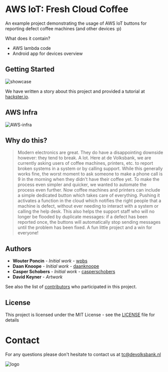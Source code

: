 # AWS IoT: Fresh Cloud Coffee
An example project demonstrating the usage of AWS IoT buttons for reporting defect coffee machines (and other devices :p)

What does it contain?
* AWS lambda code
* Android app for devices overview

## Getting Started

![showcase](docs/showcase.gif)

We have written a story about this project and provided a tutorial at [hackster.io](https://www.hackster.io/technology-center-de-volksbank-nl/aws-iot-buttons-fresh-cloud-coffee-95423f).


## AWS Infra

![AWS-infra](docs/AWS-infra.png)

## Why do this?

> Modern electronics are great. They do have a disappointing downside however: they tend to break. 
> A lot. Here at de Volksbank, we are currently asking users of coffee machines, printers, etc. to report broken systems in a system or by calling support. 
> While this generally works fine, the worst moment to ask someone to make a phone call is 9 in the morning when they didn't have their coffee yet.
> To make the process even simpler and quicker, we wanted to automate the process even further. 
> Now coffee machines and printers can include a simple dedicated button which takes care of everything. 
> Pushing it activates a function in the cloud which notifies the right people that a machine is defect, 
> without ever needing to interact with a system or calling the help desk. This also helps the support staff who will no longer be flooded by duplicate messages: 
> if a defect has been reported once, the buttons will automatically stop sending messages until the problem has been fixed. A fun little project and a win for everyone!

## Authors

* **Wouter Poncin** - *Initial work* - [wpbs](https://github.com/wpbs)
* **Daan Knoope** - *Initial work* - [daanknoope](https://github.com/daanknoope)
* **Casper Schobers** - *Initial work* - [casperschobers](https://github.com/casperschobers)
* **David Keyner** - *Artwork*  

See also the list of [contributors](https://github.com/devolksbank/AWS-IoT-Fresh-Cloud-Coffee/contributors) who participated in this project.

## License

This project is licensed under the MIT License - see the [LICENSE](LICENSE) file for details

# Contact
For any questions please don't hesitate to contact us at [tc@devolksbank.nl](mailto:tc@devolksbank.nl)

![logo](https://www.devolksbank.nl/upload/d201c68e-5401-4722-be68-6b201dbe8082_de_volksbank.png "De Volksbank - The Netherlands")
